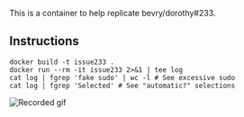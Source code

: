 This is a container to help replicate bevry/dorothy#233.

## Instructions

```
docker build -t issue233 .
docker run --rm -it issue233 2>&1 | tee log
cat log | fgrep 'fake sudo' | wc -l # See excessive sudo
cat log | fgrep 'Selected' # See "automatic?" selections
```

![Recorded gif](dorothy.gif)
